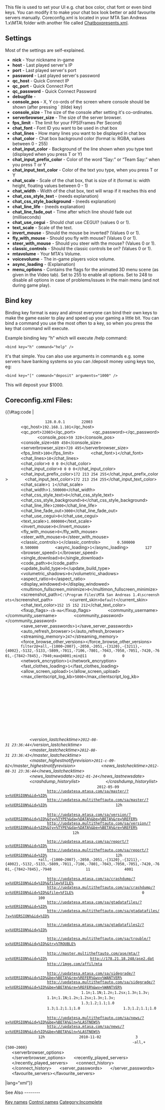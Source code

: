 This file is used to set your UI e.g. chat box color, chat font or even bind keys. You can modify it to make your chat box look better or add favourite servers manually. Coreconfig.xml is located in your MTA San Andreas 1.x\\MTA\\ folder with another file called [Chatboxpresents.xml](/docs/Chatboxpresents.xml.md "wikilink").

Settings
--------

Most of the settings are self-explained.

-   **nick** - Your nickname in-game
-   **host** - Last played server's IP
-   **port** - Last played server's port
-   **password** - Last played server's password
-   **qc\_host** - Quick Connect IP
-   **qc\_port** - Quick Connect Port
-   **qc\_password** - Quick Connect Password
-   **debugfile** -
-   **console\_pos** - X, Y co-ords of the screen where console should be shown (after pressing \` (tilde) key)
-   **console\_size** - The size of the console after setting it's co-ordinates.
-   **serverbrowser\_size** - The size of the server browser.
-   **fps\_limit** - The limit for your FPS(Frames Per Second)
-   **chat\_font** - Font ID you want to be used in chat box
-   **chat\_lines** - How many lines you want to be displayed in chat box
-   **chat\_color** - Chat box background color (format is: RGBA, values between 0 - 255)
-   **chat\_input\_color** - Background of the line shown when you type text (displayed when you press T or Y)
-   **chat\_input\_prefix\_color** - Color of the word “Say:” or “Team Say:” when you press T or Y
-   **chat\_input\_text\_color** - Color of the text you type, when you press T or Y
-   **chat\_scale** - Scale of the chat box, that is size of it (format is: width height, floating values between 0 - 1)
-   **chat\_width** - Width of the chat box, text will wrap if it reaches this end
-   **chat\_css\_style\_text** - (needs explanation)
-   **chat\_css\_style\_background** - (needs explanation)
-   **chat\_line\_life** - (needs explanation)
-   **chat\_line\_fade\_out** - Time after which line should fade out (milliseconds)
-   **chat\_use\_cegui** - Should chat use CEGUI? (values 0 or 1).
-   **text\_scale** - Scale of the text.
-   **invert\_mouse** - Should the mouse be inverted? (Values 0 or 1).
-   **fly\_with\_mouse** - Should you fly with mouse? (Values 0 or 1).
-   **steer\_with\_mouse** - Should you steer with the mouse? (Values 0 or 1).
-   **classic\_controls** - Should the classic controls be on? (Values 0 or 1).
-   **mtavolume** - Your MTA's Volume.
-   **voicevolume** - The in-game players voice volume.
-   **async\_loading** - (Explaination)
-   **menu\_options** - Contains the flags for the animated 3D menu scene (as given in the Video tab). Set to 255 to enable all options. Set to 248 to disable all options in case of problems/issues in the main menu (and not during game play).

Bind key
--------

Binding key format is easy and almost everyone can bind their own keys to make the game easier to play and speed up your gaming a little bit. You can bind a command you use the most often to a key, so when you press the key that command will execute.

Example binding key “h” which will execute /help command:

    <bind key="h" command="help" />

it's that simple. You can also use arguments in commands e.g. some servers have banking systems so you can /deposit money using keys too, eg:

    <bind key="[" command="deposit" arguments="1000" />

This will deposit your $1000.

Coreconfig.xml Files:
---------------------

<section name="1.4" class="client">
{{\#tag:code | <mainconfig>

`   `<settings>
`       `<nick></nick>
`       `<host>`128.0.0.1`</host>
`       `<port>`22003`</port>
`       `<password></password>
`       `<qc_host>`192.168.1.101`</qc_host>
`       `<qc_port>`22003`</qc_port>
`       `<qc_password></qc_password>
`       `<debugfile></debugfile>
`       `<console_pos>`59 328`</console_pos>
`       `<console_size>`689 450`</console_size>
`       `<serverbrowser_size>`720 495`</serverbrowser_size>
`       `<fps_limit>`100`</fps_limit>
`       `<chat_font>`1`</chat_font>
`       `<chat_lines>`10`</chat_lines>
`       `<chat_color>`0 0 0 0`</chat_color>
`       `<chat_input_color>`0 0 0 0`</chat_input_color>
`       `<chat_input_prefix_color>`172 213 254 255`</chat_input_prefix_color>
`       `<chat_input_text_color>`172 213 254 255`</chat_input_text_color>
`       `<chat_scale>`1 1`</chat_scale>
`       `<chat_width>`1.500000`</chat_width>
`       `<chat_css_style_text>`0`</chat_css_style_text>
`       `<chat_css_style_background>`0`</chat_css_style_background>
`       `<chat_line_life>`12000`</chat_line_life>
`       `<chat_line_fade_out>`3000`</chat_line_fade_out>
`       `<chat_use_cegui>`0`</chat_use_cegui>
`       `<text_scale>`1.000000`</text_scale>
`       `<invert_mouse>`0`</invert_mouse>
`       `<fly_with_mouse>`0`</fly_with_mouse>
`       `<steer_with_mouse>`0`</steer_with_mouse>
`       `<classic_controls>`1`</classic_controls>
`       `<mtavolume>`0.500000`</mtavolume>
`       `<voicevolume>`0.500000`</voicevolume>
`       `<async_loading>`1`</async_loading>
`       `<mapalpha>`127`</mapalpha>
`       `<browser_speed>`1`</browser_speed>
`       `<single_download>`0`</single_download>
`       `<code_path>`0`</code_path>
`       `<update_build_type>`0`</update_build_type>
`       `<volumetric_shadows>`0`</volumetric_shadows>
`       `<aspect_ratio>`0`</aspect_ratio>
`       `<display_windowed>`0`</display_windowed>
`       `<multimon_fullscreen_minimize>`0`</multimon_fullscreen_minimize>
`       `<screenshot_path>`C:\Program Files\MTA San Andreas 1.4\screenshots`</screenshot_path>
`       `<current_skin>`Default`</current_skin>
`       `<chat_text_color>`152 15 152 212`</chat_text_color>
`       `<fixup_flags>`-cb-ma`</fixup_flags>
`       `<community_username></community_username>
`       `<community_password></community_password>
`       `<save_server_passwords>`1`</save_server_passwords>
`       `<auto_refresh_browser>`1`</auto_refresh_browser>
`       `<streaming_memory>`247`</streaming_memory>
`       `<force_browse_other_versions></force_browse_other_versions>
`       `<reportsettings>`filter2@+all,-{1000~2007},-2050,-2051,-{3120},-{3211},-{4002},-5132,-5133,-5809,-7011,-7106,-7801,-7043,-7050,-7051,-7420,-7601,-{7842~7845},-7940;max@4001;min@11`</reportsettings>
`       `<anisotropic>`0`</anisotropic>
`       `<grass>`0`</grass>
`       `<network_encryption>`1`</network_encryption>
`       `<fast_clothes_loading>`1`</fast_clothes_loading>
`       `<allow_screen_upload>`1`</allow_screen_upload>
`       `<max_clientscript_log_kb>`5000`</max_clientscript_log_kb>
`   `</settings>
`   `<binds>
`       `<bind key="num_0" control="fire"></bind>
`       `<bind key="lctrl" control="fire"></bind>
`       `<bind key="mouse1" control="fire"></bind>
`       `<bind key="e" control="next_weapon"></bind>
`       `<bind key="num_enter" control="next_weapon"></bind>
`       `<bind key="q" control="previous_weapon"></bind>
`       `<bind key="num_dec" control="previous_weapon"></bind>
`       `<bind key="arrow_u" control="forwards"></bind>
`       `<bind key="w" control="forwards"></bind>
`       `<bind key="arrow_d" control="backwards"></bind>
`       `<bind key="s" control="backwards"></bind>
`       `<bind key="arrow_l" control="left"></bind>
`       `<bind key="a" control="left"></bind>
`       `<bind key="arrow_r" control="right"></bind>
`       `<bind key="d" control="right"></bind>
`       `<bind key="pgup" control="zoom_in"></bind>
`       `<bind key="x" control="zoom_in"></bind>
`       `<bind key="mouse_wheel_up" control="zoom_in"></bind>
`       `<bind key="pgdn" control="zoom_out"></bind>
`       `<bind key="z" control="zoom_out"></bind>
`       `<bind key="mouse_wheel_down" control="zoom_out"></bind>
`       `<bind key="enter" control="enter_exit"></bind>
`       `<bind key="v" control="change_camera"></bind>
`       `<bind key="home" control="change_camera"></bind>
`       `<bind key="space" control="jump"></bind>
`       `<bind key="lshift" control="sprint"></bind>
`       `<bind key="mouse3" control="look_behind"></bind>
`       `<bind key="c" control="crouch"></bind>
`       `<bind key="tab" control="action"></bind>
`       `<bind key="lalt" control="walk"></bind>
`       `<bind key="rctrl" control="vehicle_fire"></bind>
`       `<bind key="lalt" control="vehicle_fire"></bind>
`       `<bind key="mouse1" control="vehicle_fire"></bind>
`       `<bind key="lctrl" control="vehicle_secondary_fire"></bind>
`       `<bind key="num_0" control="vehicle_secondary_fire"></bind>
`       `<bind key="a" control="vehicle_left"></bind>
`       `<bind key="arrow_l" control="vehicle_left"></bind>
`       `<bind key="d" control="vehicle_right"></bind>
`       `<bind key="arrow_r" control="vehicle_right"></bind>
`       `<bind key="arrow_u" control="steer_forward"></bind>
`       `<bind key="arrow_d" control="steer_back"></bind>
`       `<bind key="w" control="accelerate"></bind>
`       `<bind key="s" control="brake_reverse"></bind>
`       `<bind key="x" control="radio_next"></bind>
`       `<bind key="z" control="radio_previous"></bind>
`       `<bind key="F5" control="radio_user_track_skip"></bind>
`       `<bind key="h" control="horn"></bind>
`       `<bind key="2" control="sub_mission"></bind>
`       `<bind key="num_add" control="sub_mission"></bind>
`       `<bind key="space" control="handbrake"></bind>
`       `<bind key="rctrl" control="handbrake"></bind>
`       `<bind key="q" control="vehicle_look_left"></bind>
`       `<bind key="e" control="vehicle_look_right"></bind>
`       `<bind key="mouse3" control="vehicle_look_behind"></bind>
`       `<bind key="mouse2" control="vehicle_mouse_look"></bind>
`       `<bind key="num_4" control="special_control_left"></bind>
`       `<bind key="num_6" control="special_control_right"></bind>
`       `<bind key="num_2" control="special_control_down"></bind>
`       `<bind key="end" control="special_control_down"></bind>
`       `<bind key="num_8" control="special_control_up"></bind>
`       `<bind key="delete" control="special_control_up"></bind>
`       `<bind key="delete" control="aim_weapon"></bind>
`       `<bind key="capslock" control="aim_weapon"></bind>
`       `<bind key="mouse2" control="aim_weapon"></bind>
`       `<bind key="y" control="conversation_yes"></bind>
`       `<bind key="n" control="conversation_no"></bind>
`       `<bind key="g" control="group_control_forwards"></bind>
`       `<bind key="h" control="group_control_back"></bind>
`       `<bind key="g" state="down" command="enter_passenger" arguments=""></bind>
`       `<bind key="t" state="down" command="chatbox" arguments="chatboxsay"></bind>
`       `<bind key="y" state="down" command="chatbox" arguments="teamsay 255 0 0"></bind>
`       `<bind key="F11" state="down" command="radar" arguments="-1"></bind>
`       `<bind key="num_add" state="down" command="radar_zoom_in" arguments=""></bind>
`       `<bind key="num_sub" state="down" command="radar_zoom_out" arguments=""></bind>
`       `<bind key="num_8" state="down" command="radar_move_north" arguments=""></bind>
`       `<bind key="num_2" state="down" command="radar_move_south" arguments=""></bind>
`       `<bind key="num_6" state="down" command="radar_move_east" arguments=""></bind>
`       `<bind key="num_4" state="down" command="radar_move_west" arguments=""></bind>
`       `<bind key="num_0" state="down" command="radar_attach" arguments=""></bind>
`       `<bind key="z" state="down" command="voiceptt" arguments="1"></bind>
`       `<bind key="z" state="up" command="voiceptt" arguments="0"></bind>
`       `<bind key="pgup" state="down" command="chatscrollup" arguments="1"></bind>
`       `<bind key="pgup" state="up" command="chatscrollup" arguments="0"></bind>
`       `<bind key="pgdn" state="down" command="chatscrolldown" arguments="-1"></bind>
`       `<bind key="pgdn" state="up" command="chatscrolldown" arguments="0"></bind>
`       `<bind key="pgup" state="down" command="debugscrollup" arguments="1"></bind>
`       `<bind key="pgup" state="up" command="debugscrollup" arguments="0"></bind>
`       `<bind key="pgdn" state="down" command="debugscrolldown" arguments="-1"></bind>
`       `<bind key="pgdn" state="up" command="debugscrolldown" arguments="0"></bind>
`       `<bind key="num_div" state="down" command="radar_opacity_down" arguments=""></bind>
`       `<bind key="num_mul" state="down" command="radar_opacity_up" arguments=""></bind>
`       `<bind key="num_1" state="down" command="radar_help" arguments=""></bind>
`       `<bind key="F12" state="down" command="screenshot" arguments=""></bind>
`   `</binds>
`   `<updater>
`       `<var>
`           `<version_lastchecktime>`2012-08-31 23:36:44`</version_lastchecktime>
`           `<master_lastchecktime>`2012-08-31 23:36:43`</master_lastchecktime>
`           `<master_highestnotifyrevision>`2011-c-09-02`</master_highestnotifyrevision>
`           `<news_lastchecktime>`2012-08-31 23:36:44`</news_lastchecktime>
`           `<news_lastnewsdate>`2012-01-24`</news_lastnewsdate>
`           `<crashdump_historylist>
`           `</crashdump_historylist>
`       `</var>
`       `<mastercache>
`           `<master>
`               `<revision>`2012-05-09`</revision>
`               `<serverlist>
`                   `<server>[`http://updatesa.mtasa.com/sa/master/?v=%VERSION%&id=%ID%`](http://updatesa.mtasa.com/sa/master/?v=%VERSION%&id=%ID%)</server>
`                   `<server>[`http://updatesa.multitheftauto.com/sa/master/?v=%VERSION%&id=%ID%`](http://updatesa.multitheftauto.com/sa/master/?v=%VERSION%&id=%ID%)</server>
`               `</serverlist>
`               `<interval>`12h`</interval>
`           `</master>
`           `<version>
`               `<serverlist>
`                   `<server priority="3">[`http://updatesa.mtasa.com/sa/version/?v=%VERSION%&id=%ID%&ty=%TYPE%&da=%DATA%&be=%BETA%&re=%REFER%`](http://updatesa.mtasa.com/sa/version/?v=%VERSION%&id=%ID%&ty=%TYPE%&da=%DATA%&be=%BETA%&re=%REFER%)</server>
`                   `<server priority="4">[`http://updatesa.multitheftauto.com/sa/version/?v=%VERSION%&id=%ID%&ty=%TYPE%&da=%DATA%&be=%BETA%&re=%REFER%`](http://updatesa.multitheftauto.com/sa/version/?v=%VERSION%&id=%ID%&ty=%TYPE%&da=%DATA%&be=%BETA%&re=%REFER%)</server>
`               `</serverlist>
`               `<interval>`12h`</interval>
`           `</version>
`           `<report>
`               `<serverlist>
`                   `<server>[`http://updatesa.mtasa.com/sa/report/?v=%VERSION%&id=%ID%`](http://updatesa.mtasa.com/sa/report/?v=%VERSION%&id=%ID%)</server>
`                   `<server>[`http://updatesa.multitheftauto.com/sa/report/?v=%VERSION%&id=%ID%`](http://updatesa.multitheftauto.com/sa/report/?v=%VERSION%&id=%ID%)</server>
`               `</serverlist>
`               `<interval>`12h`</interval>
`               `<filter2>`+all,-{1000~2007},-2050,-2051,-{3120},-{3211},-{4002},-5132,-5133,-5809,-7011,-7106,-7801,-7043,-7050,-7051,-7420,-7601,-{7842~7845},-7940`</filter2>
`               `<minsize>`11`</minsize>
`               `<maxsize>`4001`</maxsize>
`           `</report>
`           `<crashdump>
`               `<serverlist>
`                   `<server priority="3">[`http://updatesa.mtasa.com/sa/crashdump/?v=%VERSION%&id=%ID%&file=%FILE%`](http://updatesa.mtasa.com/sa/crashdump/?v=%VERSION%&id=%ID%&file=%FILE%)</server>
`                   `<server priority="4">[`http://updatesa.multitheftauto.com/sa/crashdump/?v=%VERSION%&id=%ID%&file=%FILE%`](http://updatesa.multitheftauto.com/sa/crashdump/?v=%VERSION%&id=%ID%&file=%FILE%)</server>
`               `</serverlist>
`               `<duplicates>`0`</duplicates>
`               `<maxhistorylength>`100`</maxhistorylength>
`           `</crashdump>
`           `<gtadatafiles>
`               `<serverlist>
`                   `<server priority="3">[`http://updatesa.mtasa.com/sa/gtadatafiles/?v=%VERSION%&id=%ID%`](http://updatesa.mtasa.com/sa/gtadatafiles/?v=%VERSION%&id=%ID%)</server>
`                   `<server priority="4">[`http://updatesa.multitheftauto.com/sa/gtadatafiles/?v=%VERSION%&id=%ID%`](http://updatesa.multitheftauto.com/sa/gtadatafiles/?v=%VERSION%&id=%ID%)</server>
`               `</serverlist>
`           `</gtadatafiles>
`           `<gtadatafiles2>
`               `<serverlist>
`                   `<server priority="3">[`http://updatesa.mtasa.com/sa/gtadatafiles2/?v=%VERSION%&id=%ID%`](http://updatesa.mtasa.com/sa/gtadatafiles2/?v=%VERSION%&id=%ID%)</server>
`               `</serverlist>
`           `</gtadatafiles2>
`           `<trouble>
`               `<serverlist>
`                   `<server>[`http://updatesa.multitheftauto.com/sa/trouble/?v=%VERSION%&id=%ID%&tr=%TROUBLE%`](http://updatesa.multitheftauto.com/sa/trouble/?v=%VERSION%&id=%ID%&tr=%TROUBLE%)</server>
`               `</serverlist>
`           `</trouble>
`           `<ase>
`               `<serverlist>
`                   `<server priority="3">[`http://master.multitheftauto.com/ase/mta/?v=%VERSION%&id=%ID%`](http://master.multitheftauto.com/ase/mta/?v=%VERSION%&id=%ID%)</server>
`                   `<server priority="3">[`http://178.21.18.248/ase2.dat`](http://178.21.18.248/ase2.dat)</server>
`                   `<server priority="4">[`http://1mgg.com/affil/mta`](http://1mgg.com/affil/mta)</server>
`               `</serverlist>
`           `</ase>
`           `<sidegrade>
`               `<serverlist>
`                   `<server priority="3">[`http://updatesa.mtasa.com/sa/sidegrade/?v=%VERSION%&id=%ID%&be=%BETA%&re=%REFER%&wv=%WANTVER%`](http://updatesa.mtasa.com/sa/sidegrade/?v=%VERSION%&id=%ID%&be=%BETA%&re=%REFER%&wv=%WANTVER%)</server>
`                   `<server priority="4">[`http://updatesa.multitheftauto.com/sa/sidegrade/?v=%VERSION%&id=%ID%&be=%BETA%&re=%REFER%&wv=%WANTVER%`](http://updatesa.multitheftauto.com/sa/sidegrade/?v=%VERSION%&id=%ID%&be=%BETA%&re=%REFER%&wv=%WANTVER%)</server>
`               `</serverlist>
`               `<nobrowselist>
`                   `<nobrowse version="1.0">`1.1n;1.1N;1.2n;1.2sx;1.3n;1.3v;`</nobrowse>
`                   `<nobrowse version="1.1">`1.1n;1.1N;1.2n;1.2sx;1.3n;1.3v;`</nobrowse>
`               `</nobrowselist>
`               `<onlybrowselist>
`                   `<onlybrowse version="1.1">`1.3;1.2;1.1;1.0`</onlybrowse>
`                   `<onlybrowse version="1.2">`1.3;1.2;1.1;1.0`</onlybrowse>
`                   `<onlybrowse version="1.3">`1.3;1.2;1.1;1.0`</onlybrowse>
`               `</onlybrowselist>
`           `</sidegrade>
`           `<news>
`               `<serverlist>
`                   `<server priority="3">[`http://updatesa.multitheftauto.com/sa/news/?v=%VERSION%&id=%ID%&be=%BETA%&ln=%LASTNEWS%`](http://updatesa.multitheftauto.com/sa/news/?v=%VERSION%&id=%ID%&be=%BETA%&ln=%LASTNEWS%)</server>
`                   `<server priority="4">[`http://updatesa.mtasa.com/sa/news/?v=%VERSION%&id=%ID%&be=%BETA%&ln=%LASTNEWS%`](http://updatesa.mtasa.com/sa/news/?v=%VERSION%&id=%ID%&be=%BETA%&ln=%LASTNEWS%)</server>
`               `</serverlist>
`               `<interval>`12h`</interval>
`               `<oldestpost>`2010-11-02`</oldestpost>
`               `<maxhistorylength>`3`</maxhistorylength>
`           `</news>
`           `<misc>
`               `<debug>
`                   `<filter2>`-all,+{500~2000}`</filter2>
`               `</debug>
`           `</misc>
`       `</mastercache>
`   `</updater>
`   `<serverbrowser_options>
`       `<list id="0" include_empty="1" include_full="1" include_locked="1"></list>
`       `<list id="1" include_empty="1" include_full="1" include_locked="1" active="1"></list>
`       `<list id="2" include_empty="1" include_full="1" include_locked="1" include_offline="1"></list>
`       `<list id="3" include_empty="1" include_full="1" include_locked="1" include_offline="1"></list>
`   `</serverbrowser_options>
`   `<recently_played_servers>
`   `</recently_played_servers>
`   `<connect_history>
`   `</connect_history>
`   `<server_passwords>
`   `</server_passwords>
`   `<favourite_servers></favourite_servers>

</mainconfig> |lang=“xml”}}

</section>
See Also
--------

[Key names](/docs/Key_names.md "wikilink")
[Control names](/docs/Control_names.md "wikilink") [Category:Incomplete](/Category:Incomplete.md "wikilink")
